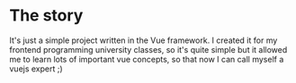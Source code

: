 # The story

It's just a simple project written in the Vue framework. I created it for my frontend programming university classes, so it's quite simple
but it allowed me to learn lots of important vue concepts, so that now I can call myself a vuejs expert ;)

